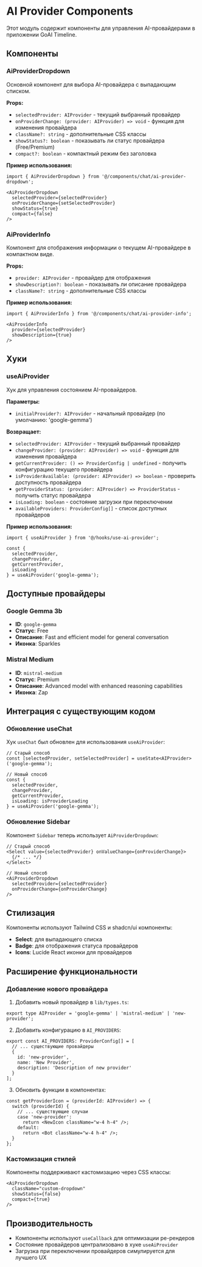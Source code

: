 # AI Provider Components

Этот модуль содержит компоненты для управления AI-провайдерами в приложении GoAI Timeline.

## Компоненты

### AiProviderDropdown

Основной компонент для выбора AI-провайдера с выпадающим списком.

**Props:**
- `selectedProvider: AIProvider` - текущий выбранный провайдер
- `onProviderChange: (provider: AIProvider) => void` - функция для изменения провайдера
- `className?: string` - дополнительные CSS классы
- `showStatus?: boolean` - показывать ли статус провайдера (Free/Premium)
- `compact?: boolean` - компактный режим без заголовка

**Пример использования:**
```tsx
import { AiProviderDropdown } from '@/components/chat/ai-provider-dropdown';

<AiProviderDropdown
  selectedProvider={selectedProvider}
  onProviderChange={setSelectedProvider}
  showStatus={true}
  compact={false}
/>
```

### AiProviderInfo

Компонент для отображения информации о текущем AI-провайдере в компактном виде.

**Props:**
- `provider: AIProvider` - провайдер для отображения
- `showDescription?: boolean` - показывать ли описание провайдера
- `className?: string` - дополнительные CSS классы

**Пример использования:**
```tsx
import { AiProviderInfo } from '@/components/chat/ai-provider-info';

<AiProviderInfo
  provider={selectedProvider}
  showDescription={true}
/>
```

## Хуки

### useAiProvider

Хук для управления состоянием AI-провайдеров.

**Параметры:**
- `initialProvider?: AIProvider` - начальный провайдер (по умолчанию: 'google-gemma')

**Возвращает:**
- `selectedProvider: AIProvider` - текущий выбранный провайдер
- `changeProvider: (provider: AIProvider) => void` - функция для изменения провайдера
- `getCurrentProvider: () => ProviderConfig | undefined` - получить конфигурацию текущего провайдера
- `isProviderAvailable: (provider: AIProvider) => boolean` - проверить доступность провайдера
- `getProviderStatus: (provider: AIProvider) => ProviderStatus` - получить статус провайдера
- `isLoading: boolean` - состояние загрузки при переключении
- `availableProviders: ProviderConfig[]` - список доступных провайдеров

**Пример использования:**
```tsx
import { useAiProvider } from '@/hooks/use-ai-provider';

const {
  selectedProvider,
  changeProvider,
  getCurrentProvider,
  isLoading
} = useAiProvider('google-gemma');
```

## Доступные провайдеры

### Google Gemma 3b
- **ID**: `google-gemma`
- **Статус**: Free
- **Описание**: Fast and efficient model for general conversation
- **Иконка**: Sparkles

### Mistral Medium
- **ID**: `mistral-medium`
- **Статус**: Premium
- **Описание**: Advanced model with enhanced reasoning capabilities
- **Иконка**: Zap

## Интеграция с существующим кодом

### Обновление useChat

Хук `useChat` был обновлен для использования `useAiProvider`:

```tsx
// Старый способ
const [selectedProvider, setSelectedProvider] = useState<AIProvider>('google-gemma');

// Новый способ
const {
  selectedProvider,
  changeProvider,
  getCurrentProvider,
  isLoading: isProviderLoading
} = useAiProvider('google-gemma');
```

### Обновление Sidebar

Компонент `Sidebar` теперь использует `AiProviderDropdown`:

```tsx
// Старый способ
<Select value={selectedProvider} onValueChange={onProviderChange}>
  {/* ... */}
</Select>

// Новый способ
<AiProviderDropdown
  selectedProvider={selectedProvider}
  onProviderChange={onProviderChange}
/>
```

## Стилизация

Компоненты используют Tailwind CSS и shadcn/ui компоненты:

- **Select**: для выпадающего списка
- **Badge**: для отображения статуса провайдеров
- **Icons**: Lucide React иконки для провайдеров

## Расширение функциональности

### Добавление нового провайдера

1. Добавить новый провайдер в `lib/types.ts`:
```tsx
export type AIProvider = 'google-gemma' | 'mistral-medium' | 'new-provider';
```

2. Добавить конфигурацию в `AI_PROVIDERS`:
```tsx
export const AI_PROVIDERS: ProviderConfig[] = [
  // ... существующие провайдеры
  {
    id: 'new-provider',
    name: 'New Provider',
    description: 'Description of new provider'
  }
];
```

3. Обновить функции в компонентах:
```tsx
const getProviderIcon = (providerId: AIProvider) => {
  switch (providerId) {
    // ... существующие случаи
    case 'new-provider':
      return <NewIcon className="w-4 h-4" />;
    default:
      return <Bot className="w-4 h-4" />;
  }
};
```

### Кастомизация стилей

Компоненты поддерживают кастомизацию через CSS классы:

```tsx
<AiProviderDropdown
  className="custom-dropdown"
  showStatus={false}
  compact={true}
/>
```

## Производительность

- Компоненты используют `useCallback` для оптимизации ре-рендеров
- Состояние провайдеров централизовано в хуке `useAiProvider`
- Загрузка при переключении провайдеров симулируется для лучшего UX 